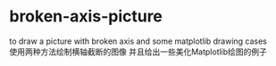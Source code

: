 # broken-axis-picture
to draw a picture with broken axis and some matplotlib drawing cases  
使用两种方法绘制横轴截断的图像 并且给出一些美化Matplotlib绘图的例子

